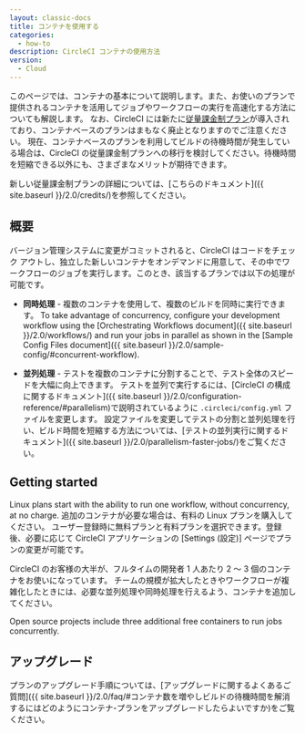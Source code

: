 ```yaml
---
layout: classic-docs
title: コンテナを使用する
categories:
  - how-to
description: CircleCI コンテナの使用方法
version:
  - Cloud
---
```


このページでは、コンテナの基本について説明します。また、お使いのプランで提供されるコンテナを活用してジョブやワークフローの実行を高速化する方法についても解説します。 なお、CircleCI には新たに[従量課金制プラン](https://circleci.com/ja/pricing/usage/)が導入されており、コンテナベースのプランはまもなく廃止となりますのでご注意ください。 現在、コンテナベースのプランを利用してビルドの待機時間が発生している場合は、CircleCI の従量課金制プランへの移行を検討してください。待機時間を短縮できる以外にも、さまざまなメリットが期待できます。

新しい従量課金制プランの詳細については、[こちらのドキュメント]({{ site.baseurl }}/2.0/credits/)を参照してください。

## 概要

バージョン管理システムに変更がコミットされると、CircleCI はコードをチェック アウトし、独立した新しいコンテナをオンデマンドに用意して、その中でワークフローのジョブを実行します。このとき、該当するプランでは以下の処理が可能です。

- **同時処理** - 複数のコンテナを使用して、複数のビルドを同時に実行できます。 To take advantage of concurrency, configure your development workflow using the [Orchestrating Workflows document]({{ site.baseurl }}/2.0/workflows/) and run your jobs in parallel as shown in the [Sample Config Files document]({{ site.baseurl }}/2.0/sample-config/#concurrent-workflow).

- **並列処理** - テストを複数のコンテナに分割することで、テスト全体のスピードを大幅に向上できます。 テストを並列で実行するには、[CircleCI の構成に関するドキュメント]({{ site.baseurl }}/2.0/configuration-reference/#parallelism)で説明されているように `.circleci/config.yml` ファイルを変更します。 設定ファイルを変更してテストの分割と並列処理を行い、ビルド時間を短縮する方法については、[テストの並列実行に関するドキュメント]({{ site.baseurl }}/2.0/parallelism-faster-jobs/)をご覧ください。

## Getting started

Linux plans start with the ability to run one workflow, without concurrency, at no charge. 追加のコンテナが必要な場合は、有料の Linux プランを購入してください。 ユーザー登録時に無料プランと有料プランを選択できます。登録後、必要に応じて CircleCI アプリケーションの [Settings (設定)] ページでプランの変更が可能です。

CircleCI のお客様の大半が、フルタイムの開発者 1 人あたり 2 〜 3 個のコンテナをお使いになっています。 チームの規模が拡大したときやワークフローが複雑化したときには、必要な並列処理や同時処理を行えるよう、コンテナを追加してください。

Open source projects include three additional free containers to run jobs concurrently.

## アップグレード

プランのアップグレード手順については、[アップグレードに関するよくあるご質問]({{ site.baseurl }}/2.0/faq/#コンテナ数を増やしビルドの待機時間を解消するにはどのようにコンテナ-プランをアップグレードしたらよいですか)をご覧ください。